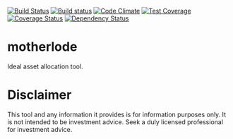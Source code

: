 [![Build Status](https://travis-ci.org/smockle/motherlode.svg?branch=master)](https://travis-ci.org/smockle/motherlode)
[![Build status](https://ci.appveyor.com/api/projects/status/rm2e7i9ua33ep6ch/branch/master?svg=true)](https://ci.appveyor.com/project/smockle/motherlode/branch/master)
[![Code Climate](https://codeclimate.com/github/smockle/motherlode/badges/gpa.svg)](https://codeclimate.com/github/smockle/motherlode)
[![Test Coverage](https://codeclimate.com/github/smockle/motherlode/badges/coverage.svg)](https://codeclimate.com/github/smockle/motherlode/coverage)
[![Coverage Status](https://coveralls.io/repos/smockle/motherlode/badge.svg?branch=master&service=github)](https://coveralls.io/github/smockle/motherlode?branch=master)
[![Dependency Status](https://david-dm.org/smockle/motherlode.svg)](https://david-dm.org/smockle/motherlode)

# motherlode

Ideal asset allocation tool.

# Disclaimer

This tool and any information it provides is for information purposes only. It is not intended to be investment advice. Seek a duly licensed professional for investment advice.
